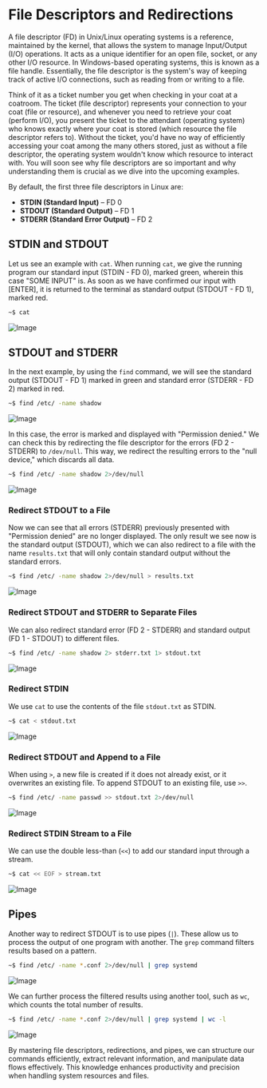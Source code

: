 # File Descriptors and Redirections

A file descriptor (FD) in Unix/Linux operating systems is a reference, maintained by the kernel, that allows the system to manage Input/Output (I/O) operations. It acts as a unique identifier for an open file, socket, or any other I/O resource. In Windows-based operating systems, this is known as a file handle. Essentially, the file descriptor is the system's way of keeping track of active I/O connections, such as reading from or writing to a file.

Think of it as a ticket number you get when checking in your coat at a coatroom. The ticket (file descriptor) represents your connection to your coat (file or resource), and whenever you need to retrieve your coat (perform I/O), you present the ticket to the attendant (operating system) who knows exactly where your coat is stored (which resource the file descriptor refers to). Without the ticket, you'd have no way of efficiently accessing your coat among the many others stored, just as without a file descriptor, the operating system wouldn't know which resource to interact with. You will soon see why file descriptors are so important and why understanding them is crucial as we dive into the upcoming examples.

By default, the first three file descriptors in Linux are:

- **STDIN (Standard Input)** – FD 0
- **STDOUT (Standard Output)** – FD 1
- **STDERR (Standard Error Output)** – FD 2

## STDIN and STDOUT
Let us see an example with `cat`. When running `cat`, we give the running program our standard input (STDIN - FD 0), marked green, wherein this case "SOME INPUT" is. As soon as we have confirmed our input with [ENTER], it is returned to the terminal as standard output (STDOUT - FD 1), marked red.

```bash
~$ cat
```
![Image](https://academy.hackthebox.com/storage/modules/18/find0.png)

## STDOUT and STDERR
In the next example, by using the `find` command, we will see the standard output (STDOUT - FD 1) marked in green and standard error (STDERR - FD 2) marked in red.

```bash
~$ find /etc/ -name shadow
```
![Image](https://academy.hackthebox.com/storage/modules/18/find1.png)

In this case, the error is marked and displayed with "Permission denied." We can check this by redirecting the file descriptor for the errors (FD 2 - STDERR) to `/dev/null`. This way, we redirect the resulting errors to the "null device," which discards all data.

```bash
~$ find /etc/ -name shadow 2>/dev/null
```
![Image](https://academy.hackthebox.com/storage/modules/18/find2.png)

### Redirect STDOUT to a File
Now we can see that all errors (STDERR) previously presented with "Permission denied" are no longer displayed. The only result we see now is the standard output (STDOUT), which we can also redirect to a file with the name `results.txt` that will only contain standard output without the standard errors.

```bash
~$ find /etc/ -name shadow 2>/dev/null > results.txt
```
![Image](https://academy.hackthebox.com/storage/modules/18/find3.png)

### Redirect STDOUT and STDERR to Separate Files
We can also redirect standard error (FD 2 - STDERR) and standard output (FD 1 - STDOUT) to different files.

```bash
~$ find /etc/ -name shadow 2> stderr.txt 1> stdout.txt
```
![Image](https://academy.hackthebox.com/storage/modules/18/find4.png)

### Redirect STDIN
We use `cat` to use the contents of the file `stdout.txt` as STDIN.

```bash
~$ cat < stdout.txt
```
![Image](https://academy.hackthebox.com/storage/modules/18/find5.png)

### Redirect STDOUT and Append to a File
When using `>`, a new file is created if it does not already exist, or it overwrites an existing file. To append STDOUT to an existing file, use `>>`.

```bash
~$ find /etc/ -name passwd >> stdout.txt 2>/dev/null
```
![Image](https://academy.hackthebox.com/storage/modules/18/find9.png)

### Redirect STDIN Stream to a File
We can use the double less-than (`<<`) to add our standard input through a stream.

```bash
~$ cat << EOF > stream.txt
```
![Image](https://academy.hackthebox.com/storage/modules/18/find6.png)

## Pipes
Another way to redirect STDOUT is to use pipes (`|`). These allow us to process the output of one program with another. The `grep` command filters results based on a pattern.

```bash
~$ find /etc/ -name *.conf 2>/dev/null | grep systemd
```
![Image](https://academy.hackthebox.com/storage/modules/18/find7.png)

We can further process the filtered results using another tool, such as `wc`, which counts the total number of results.

```bash
~$ find /etc/ -name *.conf 2>/dev/null | grep systemd | wc -l
```
![Image](https://academy.hackthebox.com/storage/modules/18/find8.png)

By mastering file descriptors, redirections, and pipes, we can structure our commands efficiently, extract relevant information, and manipulate data flows effectively. This knowledge enhances productivity and precision when handling system resources and files.


